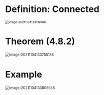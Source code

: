 # Definition: Connected

<img src="D:\dev\AllNote\.mdnote\assets\image-20211104133719786.png" alt="image-20211104133719786" style="zoom:67%;" />

# Theorem (4.8.2)

<img src="D:\dev\AllNote\.mdnote\assets\image-20211104133755188.png" alt="image-20211104133755188" style="zoom:80%;" />

# Example

<img src="D:\dev\AllNote\.mdnote\assets\image-20211104133805658.png" alt="image-20211104133805658" style="zoom:80%;" />